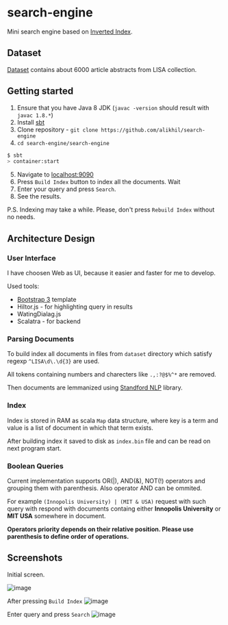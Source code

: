 # search-engine
Mini search engine based on [Inverted Index](https://en.wikipedia.org/wiki/Inverted_index).

## Dataset

[Dataset](https://github.com/alikhil/search-engine/tree/master/dataset) contains about 6000 article abstracts from LISA collection.

## Getting started

1. Ensure that you have Java 8 JDK (`javac -version` should result with `javac 1.8.*`)
1. Install [sbt](http://www.scala-sbt.org/download.html)
1. Clone repository - `git clone https://github.com/alikhil/search-engine`
1. `cd search-engine/search-engine`

```bash
$ sbt
> container:start
```

5. Navigate to [localhost:9090](http://localhost:9090)
6. Press `Build Index` button to index all the documents. Wait
7. Enter your query and press `Search`.
8. See the results.

P.S. Indexing may take a while. Please, don't press `Rebuild Index` without no needs.

## Architecture Design

### User Interface

I have choosen Web as UI, because it easier and faster for me to develop.

Used tools:

* [Bootstrap 3](http://getbootstrap.com/) template
* Hiltor.js - for highlighting query in results
* WatingDialag.js
* Scalatra - for backend

### Parsing Documents

To build index all documents in files from `dataset` directory which satisfy regexp `^LISA\d\.\d{3}` are used.

All tokens containing numbers and charecters like `.,:?@$%^*` are removed.

Then documents are lemmanized using [Standford NLP](https://stanfordnlp.github.io/CoreNLP/index.html) library.

### Index

Index is stored in RAM as scala `Map` data structure, where key is a term and value is a list of document in which that term exists.

After building index it saved to disk as `index.bin` file and can be read on next program start.

### Boolean Queries

Current implementation supports OR(|), AND(&), NOT(!) operators and grouping them with parenthesis. Also operator AND can be ommited.

For example `(Innopolis University) | (MIT & USA)`  request with such query with respond with documents containg either **Innopolis University** or **MIT USA** somewhere in document.

**Operators priority depends on their relative position. Please use parenthesis to define order of operations.**

## Screenshots

Initial screen.

![image](https://user-images.githubusercontent.com/7482065/30243791-f6827fba-95b9-11e7-9426-a4e47f5487fa.png)

After pressing `Build Index`
![image](https://user-images.githubusercontent.com/7482065/30243806-20a0b71c-95ba-11e7-971a-b699781cba97.png)

Enter query and press `Search`
![image](https://user-images.githubusercontent.com/7482065/30243590-7aa9bd58-95b5-11e7-963c-cc396d034b21.png)